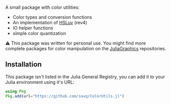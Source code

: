 A small package with color utilities:

- Color types and conversion functions
- An implementation of [HSLuv](https://github.com/hsluv/hsluv) (rev4)
- IO helper functions
- simple color quantization

⚠️ This package was written for personal use.
You might find more complete packages for color manipulation on the
[JuliaGraphics](https://github.com/JuliaGraphics) repositories.

## Installation

This package isn't listed in the Julia General Registry,
you can add it to your Julia environment using it's URL:
```julia
using Pkg
Pkg.add(url="https://github.com/savq/ColorUtils.jl")
```

